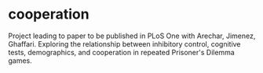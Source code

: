 # cooperation
Project leading to paper to be published in PLoS One with Arechar, Jimenez, Ghaffari. 
Exploring the relationship between inhibitory control, cognitive tests, demographics, and
cooperation in repeated Prisoner's Dilemma games.

